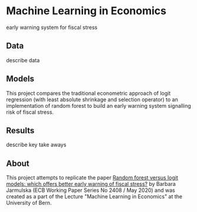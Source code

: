 # Machine Learning in Economics

early warning system for fiscal stress

## Data

describe data

## Models

This project compares the traditional econometric approach of logit regression
(with least absolute shrinkage and selection operator) to an implementation of 
random forest to build an early warning system signalling risk of fiscal stress.

## Results

describe key take aways

## About

This project attempts to replicate the paper [Random forest versus logit models:
which offers better early warning of fiscal stress?](https://www.ecb.europa.eu/pub/pdf/scpwps/ecb.wp2408~aa6b05aed7.en.pdf)
by Barbara Jarmulska (ECB Working Paper Series No 2408 / May 2020) and was created
as a part of the Lecture "Machine Learning in Economics" at the University of Bern.
